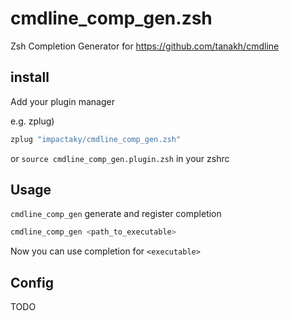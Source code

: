 # cmdline_comp_gen.zsh
Zsh Completion Generator for https://github.com/tanakh/cmdline

## install

Add your plugin manager

e.g. zplug)
```zsh
zplug "impactaky/cmdline_comp_gen.zsh"
```

or `source cmdline_comp_gen.plugin.zsh` in your zshrc


## Usage

`cmdline_comp_gen` generate and register completion

```zsh
cmdline_comp_gen <path_to_executable>
```

Now you can use completion for `<executable>`


## Config 

TODO
